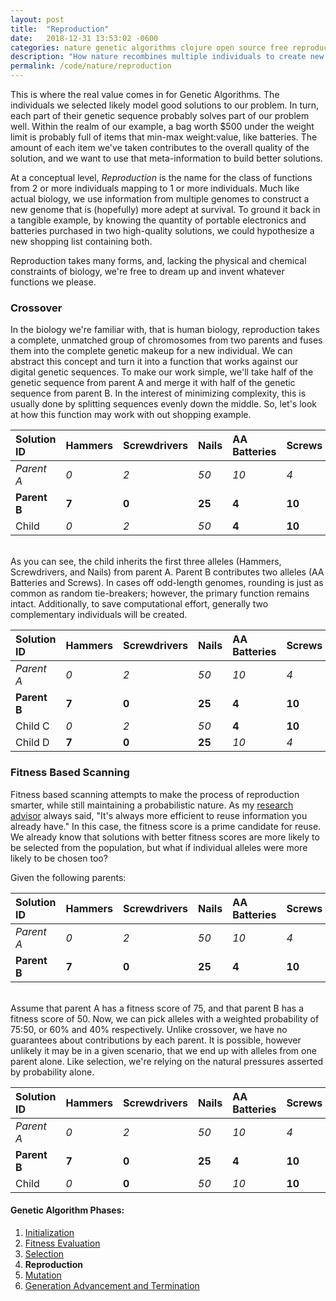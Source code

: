 ```yaml
---
layout: post
title:  "Reproduction"
date:   2018-12-31 13:53:02 -0600
categories: nature genetic algorithms clojure open source free reproduction
description: "How nature recombines multiple individuals to create new individuals"
permalink: /code/nature/reproduction
---
```


This is where the real value comes in for Genetic Algorithms.
The individuals we selected likely model good solutions to our problem.
In turn, each part of their genetic sequence probably solves part of our problem well.
Within the realm of our example, a bag worth $500 under the weight limit is probably full of items that min-max weight:value, like batteries.
The amount of each item we've taken contributes to the overall quality of the solution, and we want to use that meta-information to build better solutions.

At a conceptual level, *Reproduction* is the name for the class of functions from 2 or more individuals mapping to 1 or more individuals.
Much like actual biology, we use information from multiple genomes to construct a new genome that is (hopefully) more adept at survival.
To ground it back in a tangible example, by knowing the quantity of portable electronics and batteries purchased in two high-quality solutions, we could hypothesize a new shopping list containing both.

Reproduction takes many forms, and, lacking the physical and chemical constraints of biology, we're free to dream up and invent whatever functions we please.

### Crossover

In the biology we're familiar with, that is human biology, reproduction takes a complete, unmatched group of chromosomes from two parents and fuses them into the complete genetic makeup for a new individual.
We can abstract this concept and turn it into a function that works against our digital genetic sequences.
To make our work simple, we'll take half of the genetic sequence from parent A and merge it with half of the genetic sequence from parent B.
In the interest of minimizing complexity, this is usually done by splitting sequences evenly down the middle.
So, let's look at how this function may work with out shopping example.

| Solution ID  | Hammers | Screwdrivers | Nails  | AA Batteries | Screws |
| :----------- | :------ | :----------- | :----- | :----------- | :----- |
| *Parent A*   | *0*     | *2*          | *50*   | *10*         | *4*    |
| **Parent B** | **7**   | **0**        | **25** | **4**        | **10** |
| Child        | *0*     | *2*          | *50*   | **4**        | **10** |

<br />
As you can see, the child inherits the first three alleles (Hammers, Screwdrivers, and Nails) from parent A.
Parent B contributes two alleles (AA Batteries and Screws).
In cases off odd-length genomes, rounding is just as common as random tie-breakers; however, the primary function remains intact.
Additionally, to save computational effort, generally two complementary individuals will be created.

| Solution ID  | Hammers | Screwdrivers | Nails  | AA Batteries | Screws |
| :----------- | :------ | :----------- | :----- | :----------- | :----- |
| *Parent A*   | *0*     | *2*          | *50*   | *10*         | *4*    |
| **Parent B** | **7**   | **0**        | **25** | **4**        | **10** |
| Child C      | *0*     | *2*          | *50*   | **4**        | **10** |
| Child D      | **7**   | **0**        | **25** | *10*         | *4*    |

### Fitness Based Scanning

Fitness based scanning attempts to make the process of reproduction smarter, while still maintaining a probabilistic nature.
As my [research advisor](https://sun.iwu.edu/~mliffito/) always said, "It's always more efficient to reuse information you already have."
In this case, the fitness score is a prime candidate for reuse.
We already know that solutions with better fitness scores are more likely to be selected from the population, but what if individual alleles were more likely to be chosen too?

Given the following parents:

| Solution ID  | Hammers | Screwdrivers | Nails  | AA Batteries | Screws |
| :----------- | :------ | :----------- | :----- | :----------- | :----- |
| *Parent A*   | *0*     | *2*          | *50*   | *10*         | *4*    |
| **Parent B** | **7**   | **0**        | **25** | **4**        | **10** |

<br />
Assume that parent A has a fitness score of 75, and that parent B has a fitness score of 50.
Now, we can pick alleles with a weighted probability of 75:50, or 60% and 40% respectively.
Unlike crossover, we have no guarantees about contributions by each parent.
It is possible, however unlikely it may be in a given scenario, that we end up with alleles from one parent alone.
Like selection, we're relying on the natural pressures asserted by probability alone.

| Solution ID  | Hammers | Screwdrivers | Nails  | AA Batteries | Screws |
| :----------- | :------ | :----------- | :----- | :----------- | :----- |
| *Parent A*   | *0*     | *2*          | *50*   | *10*         | *4*    |
| **Parent B** | **7**   | **0**        | **25** | **4**        | **10** |
| Child        | *0*     | **0**        | *50*   | *10*         | **10** |

#### Genetic Algorithm Phases:
1. [Initialization](/code/nature/initialization)
2. [Fitness Evaluation](/code/nature/fitness-evaluation)
3. [Selection](/code/nature/selection)
4. **Reproduction**
5. [Mutation](/code/nature/mutation)
6. [Generation Advancement and Termination](/code/nature/termination)
